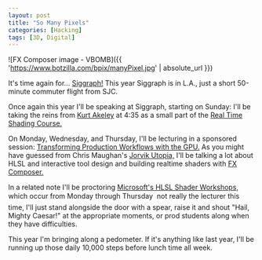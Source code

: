 ```yaml
---
layout: post
title: "So Many Pixels"
categories: [Hacking]
tags: [3D, Digital]
---
```



![FX Composer image - VBOMB]({{ 'https://www.botzilla.com/bpix/manyPixel.jpg' | absolute_url }})


It's time again for... <a href="http://www.siggraph.org/s2004/" target="sig">Siggraph!</a> This year Siggraph is in L.A., just a short 50-minute commuter flight from SJC.

Once again this year I'll be speaking at Siggraph, starting on Sunday: I'll be taking the reins from <a href="http://www.siggraph.org/awards/1995/AchievementAward.html" target="sig">Kurt Akeley</a> at 4:35 as a small part of the <a href="http://www.siggraph.org/s2004/conference/courses/1.php?pageID=conference" target="sig">Real Time Shading Course.</a>

On Monday, Wednesday, and Thursday, I'll be lecturing in a sponsored session: <a href="http://developer.nvidia.com/object/nv_at_siggraph_2004.html" target="sig">Transforming Production Workflows with the GPU.</a> As you might have guessed from Chris Maughan's <a href="http://chrismaughan.com/" target="_blank">Jorvik Utopia,</a> I'll be talking a lot about HLSL and interactive tool design and building realtime shaders with <a href="http://www.fxcomposer.com/" target="sig">FX Composer.</a>

In a related note I'll be proctoring <a href="http://www.siggraph.org/s2004/conference/exhibitor/index.php?pageID=conference" target="sig">Microsoft's HLSL Shader Workshops,</a> which occur from Monday through Thursday &#151; not really the lecturer this time, I'll just stand alongside the door with a spear, raise it and shout "Hail, Mighty Caesar!" at the appropriate moments, or prod students along when they have difficulties.

This year I'm bringing along a pedometer. If it's anything like last year, I'll be running up those daily 10,000 steps before lunch time all week.
